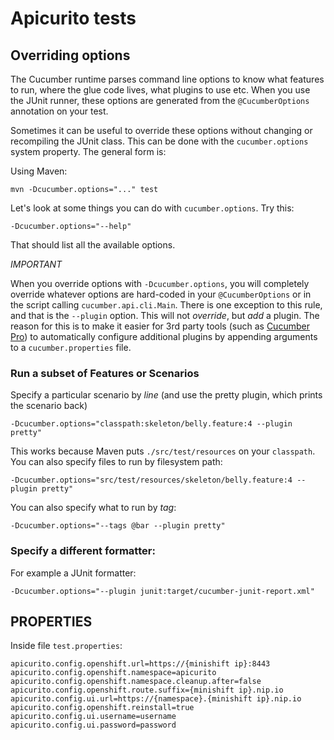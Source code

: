 # Apicurito tests



## Overriding options

The Cucumber runtime parses command line options to know what features to run, where the glue code lives, what plugins to use etc.
When you use the JUnit runner, these options are generated from the `@CucumberOptions` annotation on your test.

Sometimes it can be useful to override these options without changing or recompiling the JUnit class. This can be done with the
`cucumber.options` system property. The general form is:

Using Maven:

    mvn -Dcucumber.options="..." test


Let's look at some things you can do with `cucumber.options`. Try this:

    -Dcucumber.options="--help"

That should list all the available options.

*IMPORTANT*

When you override options with `-Dcucumber.options`, you will completely override whatever options are hard-coded in
your `@CucumberOptions` or in the script calling `cucumber.api.cli.Main`. There is one exception to this rule, and that
is the `--plugin` option. This will not _override_, but _add_ a plugin. The reason for this is to make it easier
for 3rd party tools (such as [Cucumber Pro](https://cucumber.pro/)) to automatically configure additional plugins by appending arguments to a `cucumber.properties`
file.

### Run a subset of Features or Scenarios

Specify a particular scenario by *line* (and use the pretty plugin, which prints the scenario back)

    -Dcucumber.options="classpath:skeleton/belly.feature:4 --plugin pretty"

This works because Maven puts `./src/test/resources` on your `classpath`.
You can also specify files to run by filesystem path:

    -Dcucumber.options="src/test/resources/skeleton/belly.feature:4 --plugin pretty"

You can also specify what to run by *tag*:

    -Dcucumber.options="--tags @bar --plugin pretty"

### Specify a different formatter:

For example a JUnit formatter:

    -Dcucumber.options="--plugin junit:target/cucumber-junit-report.xml"







## PROPERTIES
Inside file ``test.properties``:

```
apicurito.config.openshift.url=https://{minishift ip}:8443
apicurito.config.openshift.namespace=apicurito
apicurito.config.openshift.namespace.cleanup.after=false
apicurito.config.openshift.route.suffix={minishift ip}.nip.io
apicurito.config.ui.url=https://{namespace}.{minishift ip}.nip.io
apicurito.config.openshift.reinstall=true
apicurito.config.ui.username=username
apicurito.config.ui.password=password
```
